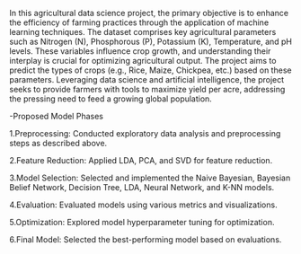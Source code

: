 In this agricultural data science project, the primary objective is to enhance the efficiency of farming practices through the application of machine learning techniques. The dataset comprises key agricultural parameters such as Nitrogen (N), Phosphorous (P), Potassium (K), Temperature, and pH levels. These variables influence crop growth, and understanding their interplay is crucial for optimizing agricultural output.
The project aims to predict the types of crops (e.g., Rice, Maize, Chickpea, etc.) based on these parameters. Leveraging data science and artificial intelligence, the project seeks to provide farmers with tools to maximize yield per acre, addressing the pressing need to feed a growing global population.


-Proposed Model Phases

1.Preprocessing:
Conducted exploratory data analysis and preprocessing steps as described above.


2.Feature Reduction:
Applied LDA, PCA, and SVD for feature reduction.


3.Model Selection:
Selected and implemented the Naive Bayesian, Bayesian Belief Network, 
Decision Tree, LDA, Neural Network, and K-NN models.


4.Evaluation:
Evaluated models using various metrics and visualizations.


5.Optimization:
Explored model hyperparameter tuning for optimization.


6.Final Model:
Selected the best-performing model based on evaluations.
